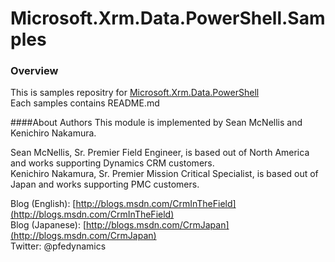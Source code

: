 # Microsoft.Xrm.Data.PowerShell.Samples

### Overview 
This is samples repositry for [Microsoft.Xrm.Data.PowerShell](https://github.com/seanmcne/Microsoft.Xrm.Data.PowerShell)<br/>
Each samples contains README.md

####About Authors
This module is implemented by Sean McNellis and Kenichiro Nakamura.
 
Sean McNellis, Sr. Premier Field Engineer, is based out of North America and works supporting Dynamics CRM customers.<br/>
Kenichiro Nakamura, Sr. Premier Mission Critical Specialist, is based out of Japan and works supporting PMC customers.
 
Blog (English): [http://blogs.msdn.com/CrmInTheField](http://blogs.msdn.com/CrmInTheField) <br/>
Blog (Japanese): [http://blogs.msdn.com/CrmJapan](http://blogs.msdn.com/CrmJapan) <br/>
Twitter: @pfedynamics
